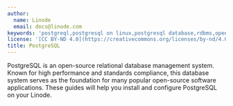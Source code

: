 ```yaml
---
author:
  name: Linode
  email: docs@linode.com
keywords: 'postgreql,postgresql on linux,postgresql database,rdbms,open source database'
license: '[CC BY-ND 4.0](https://creativecommons.org/licenses/by-nd/4.0)'
title: PostgreSQL
---
```


PostgreSQL is an open-source relational database management system. Known for high performance and standards compliance, this database system serves as the foundation for many popular open-source software applications. These guides will help you install and configure PostgreSQL on your Linode.
